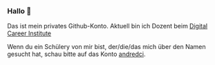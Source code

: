 ### Hallo 👋

Das ist mein privates Github-Konto. Aktuell bin ich Dozent beim [Digital Career Institute](https://digitalcareerinstitute.org)

Wenn du ein Schülery von mir bist, der/die/das mich über den Namen gesucht hat, schau bitte auf das Konto [andredci](https://github.com/andredci).
